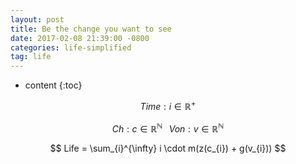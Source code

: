 ```yaml
---
layout: post
title: Be the change you want to see
date: 2017-02-08 21:39:00 -0800
categories: life-simplified
tag: life
---
```


* content
{:toc}



$$ Time: i \in \mathbb{R}^{+} $$

$$ Ch: c \in \mathbb{R}^{\mathbb{N}}\;\;\;Von: v \in \mathbb{R}^{\mathbb{N}} $$

$$ Life = \sum_{i}^{\infty} i \cdot m(z(c_{i}) + g(v_{i})) $$

